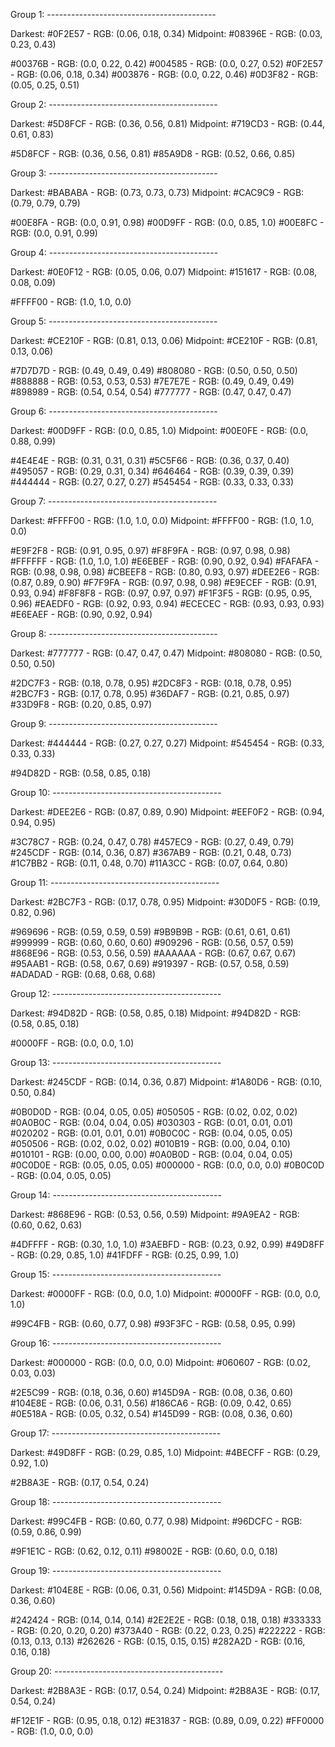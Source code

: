 Group 1: ------------------------------------------

Darkest: #0F2E57 - RGB: (0.06, 0.18, 0.34)
Midpoint: #08396E - RGB: (0.03, 0.23, 0.43)

#00376B - RGB: (0.0, 0.22, 0.42)
#004585 - RGB: (0.0, 0.27, 0.52)
#0F2E57 - RGB: (0.06, 0.18, 0.34)
#003876 - RGB: (0.0, 0.22, 0.46)
#0D3F82 - RGB: (0.05, 0.25, 0.51)

Group 2: ------------------------------------------

Darkest: #5D8FCF - RGB: (0.36, 0.56, 0.81)
Midpoint: #719CD3 - RGB: (0.44, 0.61, 0.83)

#5D8FCF - RGB: (0.36, 0.56, 0.81)
#85A9D8 - RGB: (0.52, 0.66, 0.85)

Group 3: ------------------------------------------

Darkest: #BABABA - RGB: (0.73, 0.73, 0.73)
Midpoint: #CAC9C9 - RGB: (0.79, 0.79, 0.79)

#00E8FA - RGB: (0.0, 0.91, 0.98)
#00D9FF - RGB: (0.0, 0.85, 1.0)
#00E8FC - RGB: (0.0, 0.91, 0.99)

Group 4: ------------------------------------------

Darkest: #0E0F12 - RGB: (0.05, 0.06, 0.07)
Midpoint: #151617 - RGB: (0.08, 0.08, 0.09)

#FFFF00 - RGB: (1.0, 1.0, 0.0)

Group 5: ------------------------------------------

Darkest: #CE210F - RGB: (0.81, 0.13, 0.06)
Midpoint: #CE210F - RGB: (0.81, 0.13, 0.06)

#7D7D7D - RGB: (0.49, 0.49, 0.49)
#808080 - RGB: (0.50, 0.50, 0.50)
#888888 - RGB: (0.53, 0.53, 0.53)
#7E7E7E - RGB: (0.49, 0.49, 0.49)
#898989 - RGB: (0.54, 0.54, 0.54)
#777777 - RGB: (0.47, 0.47, 0.47)

Group 6: ------------------------------------------

Darkest: #00D9FF - RGB: (0.0, 0.85, 1.0)
Midpoint: #00E0FE - RGB: (0.0, 0.88, 0.99)

#4E4E4E - RGB: (0.31, 0.31, 0.31)
#5C5F66 - RGB: (0.36, 0.37, 0.40)
#495057 - RGB: (0.29, 0.31, 0.34)
#646464 - RGB: (0.39, 0.39, 0.39)
#444444 - RGB: (0.27, 0.27, 0.27)
#545454 - RGB: (0.33, 0.33, 0.33)

Group 7: ------------------------------------------

Darkest: #FFFF00 - RGB: (1.0, 1.0, 0.0)
Midpoint: #FFFF00 - RGB: (1.0, 1.0, 0.0)

#E9F2F8 - RGB: (0.91, 0.95, 0.97)
#F8F9FA - RGB: (0.97, 0.98, 0.98)
#FFFFFF - RGB: (1.0, 1.0, 1.0)
#E6EBEF - RGB: (0.90, 0.92, 0.94)
#FAFAFA - RGB: (0.98, 0.98, 0.98)
#CBEEF8 - RGB: (0.80, 0.93, 0.97)
#DEE2E6 - RGB: (0.87, 0.89, 0.90)
#F7F9FA - RGB: (0.97, 0.98, 0.98)
#E9ECEF - RGB: (0.91, 0.93, 0.94)
#F8F8F8 - RGB: (0.97, 0.97, 0.97)
#F1F3F5 - RGB: (0.95, 0.95, 0.96)
#EAEDF0 - RGB: (0.92, 0.93, 0.94)
#ECECEC - RGB: (0.93, 0.93, 0.93)
#E6EAEF - RGB: (0.90, 0.92, 0.94)

Group 8: ------------------------------------------

Darkest: #777777 - RGB: (0.47, 0.47, 0.47)
Midpoint: #808080 - RGB: (0.50, 0.50, 0.50)

#2DC7F3 - RGB: (0.18, 0.78, 0.95)
#2DC8F3 - RGB: (0.18, 0.78, 0.95)
#2BC7F3 - RGB: (0.17, 0.78, 0.95)
#36DAF7 - RGB: (0.21, 0.85, 0.97)
#33D9F8 - RGB: (0.20, 0.85, 0.97)

Group 9: ------------------------------------------

Darkest: #444444 - RGB: (0.27, 0.27, 0.27)
Midpoint: #545454 - RGB: (0.33, 0.33, 0.33)

#94D82D - RGB: (0.58, 0.85, 0.18)

Group 10: ------------------------------------------

Darkest: #DEE2E6 - RGB: (0.87, 0.89, 0.90)
Midpoint: #EEF0F2 - RGB: (0.94, 0.94, 0.95)

#3C78C7 - RGB: (0.24, 0.47, 0.78)
#457EC9 - RGB: (0.27, 0.49, 0.79)
#245CDF - RGB: (0.14, 0.36, 0.87)
#367AB9 - RGB: (0.21, 0.48, 0.73)
#1C7BB2 - RGB: (0.11, 0.48, 0.70)
#11A3CC - RGB: (0.07, 0.64, 0.80)

Group 11: ------------------------------------------

Darkest: #2BC7F3 - RGB: (0.17, 0.78, 0.95)
Midpoint: #30D0F5 - RGB: (0.19, 0.82, 0.96)

#969696 - RGB: (0.59, 0.59, 0.59)
#9B9B9B - RGB: (0.61, 0.61, 0.61)
#999999 - RGB: (0.60, 0.60, 0.60)
#909296 - RGB: (0.56, 0.57, 0.59)
#868E96 - RGB: (0.53, 0.56, 0.59)
#AAAAAA - RGB: (0.67, 0.67, 0.67)
#95AAB1 - RGB: (0.58, 0.67, 0.69)
#919397 - RGB: (0.57, 0.58, 0.59)
#ADADAD - RGB: (0.68, 0.68, 0.68)

Group 12: ------------------------------------------

Darkest: #94D82D - RGB: (0.58, 0.85, 0.18)
Midpoint: #94D82D - RGB: (0.58, 0.85, 0.18)

#0000FF - RGB: (0.0, 0.0, 1.0)

Group 13: ------------------------------------------

Darkest: #245CDF - RGB: (0.14, 0.36, 0.87)
Midpoint: #1A80D6 - RGB: (0.10, 0.50, 0.84)

#0B0D0D - RGB: (0.04, 0.05, 0.05)
#050505 - RGB: (0.02, 0.02, 0.02)
#0A0B0C - RGB: (0.04, 0.04, 0.05)
#030303 - RGB: (0.01, 0.01, 0.01)
#020202 - RGB: (0.01, 0.01, 0.01)
#0B0C0C - RGB: (0.04, 0.05, 0.05)
#050506 - RGB: (0.02, 0.02, 0.02)
#010B19 - RGB: (0.00, 0.04, 0.10)
#010101 - RGB: (0.00, 0.00, 0.00)
#0A0B0D - RGB: (0.04, 0.04, 0.05)
#0C0D0E - RGB: (0.05, 0.05, 0.05)
#000000 - RGB: (0.0, 0.0, 0.0)
#0B0C0D - RGB: (0.04, 0.05, 0.05)

Group 14: ------------------------------------------

Darkest: #868E96 - RGB: (0.53, 0.56, 0.59)
Midpoint: #9A9EA2 - RGB: (0.60, 0.62, 0.63)

#4DFFFF - RGB: (0.30, 1.0, 1.0)
#3AEBFD - RGB: (0.23, 0.92, 0.99)
#49D8FF - RGB: (0.29, 0.85, 1.0)
#41FDFF - RGB: (0.25, 0.99, 1.0)

Group 15: ------------------------------------------

Darkest: #0000FF - RGB: (0.0, 0.0, 1.0)
Midpoint: #0000FF - RGB: (0.0, 0.0, 1.0)

#99C4FB - RGB: (0.60, 0.77, 0.98)
#93F3FC - RGB: (0.58, 0.95, 0.99)

Group 16: ------------------------------------------

Darkest: #000000 - RGB: (0.0, 0.0, 0.0)
Midpoint: #060607 - RGB: (0.02, 0.03, 0.03)

#2E5C99 - RGB: (0.18, 0.36, 0.60)
#145D9A - RGB: (0.08, 0.36, 0.60)
#104E8E - RGB: (0.06, 0.31, 0.56)
#186CA6 - RGB: (0.09, 0.42, 0.65)
#0E518A - RGB: (0.05, 0.32, 0.54)
#145D99 - RGB: (0.08, 0.36, 0.60)

Group 17: ------------------------------------------

Darkest: #49D8FF - RGB: (0.29, 0.85, 1.0)
Midpoint: #4BECFF - RGB: (0.29, 0.92, 1.0)

#2B8A3E - RGB: (0.17, 0.54, 0.24)

Group 18: ------------------------------------------

Darkest: #99C4FB - RGB: (0.60, 0.77, 0.98)
Midpoint: #96DCFC - RGB: (0.59, 0.86, 0.99)

#9F1E1C - RGB: (0.62, 0.12, 0.11)
#98002E - RGB: (0.60, 0.0, 0.18)

Group 19: ------------------------------------------

Darkest: #104E8E - RGB: (0.06, 0.31, 0.56)
Midpoint: #145D9A - RGB: (0.08, 0.36, 0.60)

#242424 - RGB: (0.14, 0.14, 0.14)
#2E2E2E - RGB: (0.18, 0.18, 0.18)
#333333 - RGB: (0.20, 0.20, 0.20)
#373A40 - RGB: (0.22, 0.23, 0.25)
#222222 - RGB: (0.13, 0.13, 0.13)
#262626 - RGB: (0.15, 0.15, 0.15)
#282A2D - RGB: (0.16, 0.16, 0.18)

Group 20: ------------------------------------------

Darkest: #2B8A3E - RGB: (0.17, 0.54, 0.24)
Midpoint: #2B8A3E - RGB: (0.17, 0.54, 0.24)

#F12E1F - RGB: (0.95, 0.18, 0.12)
#E31837 - RGB: (0.89, 0.09, 0.22)
#FF0000 - RGB: (1.0, 0.0, 0.0)
